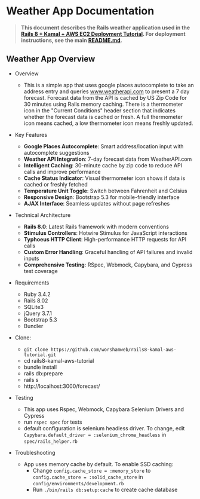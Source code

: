 # Weather App Documentation

> **This document describes the Rails weather application used in the [Rails 8 + Kamal + AWS EC2 Deployment Tutorial](README.md). For deployment instructions, see the main [README.md](README.md).**

## Weather App Overview

* Overview
  * This is a simple app that uses google places autocomplete to take an address entry and queries www.weatherapi.com 
  to present a 7 day forecast.  Forecast data from the API is cached by US Zip Code for 30 minutes using Rails memory caching. 
  There is a thermometer icon in the "Current Conditions" header section that indicates whether the forecast data is 
  cached or fresh. A full thermometer icon means cached, a low thermometer icon means freshly updated.

* Key Features
  * **Google Places Autocomplete**: Smart address/location input with autocomplete suggestions
  * **Weather API Integration**: 7-day forecast data from WeatherAPI.com
  * **Intelligent Caching**: 30-minute cache by zip code to reduce API calls and improve performance
  * **Cache Status Indicator**: Visual thermometer icon shows if data is cached or freshly fetched
  * **Temperature Unit Toggle**: Switch between Fahrenheit and Celsius
  * **Responsive Design**: Bootstrap 5.3 for mobile-friendly interface
  * **AJAX Interface**: Seamless updates without page refreshes

* Technical Architecture
  * **Rails 8.0**: Latest Rails framework with modern conventions
  * **Stimulus Controllers**: Hotwire Stimulus for JavaScript interactions
  * **Typhoeus HTTP Client**: High-performance HTTP requests for API calls
  * **Custom Error Handling**: Graceful handling of API failures and invalid inputs
  * **Comprehensive Testing**: RSpec, Webmock, Capybara, and Cypress test coverage


* Requirements
  * Ruby 3.4.2
  * Rails 8.02
  * SQLite3
  * jQuery 3.7.1
  * Bootstrap 5.3
  * Bundler

* Clone:
  * `git clone https://github.com/worshamweb/rails8-kamal-aws-tutorial.git`
  * cd rails8-kamal-aws-tutorial
  * bundle install
  * rails db:prepare
  * rails s
  * http://localhost:3000/forecast/

* Testing
  * This app uses Rspec, Webmock, Capybara Selenium Drivers and Cypress
  * run `rspec spec` for tests
  * default configuration is selenium headless driver. To change, edit `Capybara.default_driver = :selenium_chrome_headless`
  in `spec/rails_helper.rb`

* Troubleshooting
  * App uses memory cache by default. To enable SSD caching:
    * Change `config.cache_store = :memory_store` to `config.cache_store = :solid_cache_store` in `config/environments/development.rb`
    * Run `./bin/rails db:setup:cache` to create cache database
  
